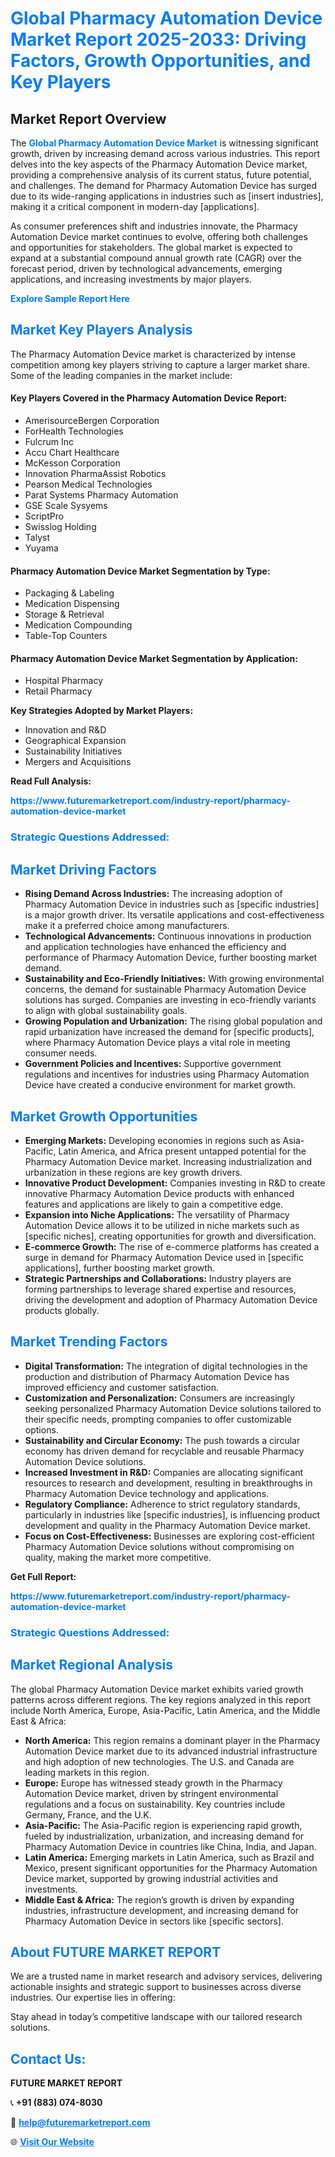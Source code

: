 <h1 style="color: #007BFF;">Global Pharmacy Automation Device Market Report 2025-2033: Driving Factors, Growth Opportunities, and Key Players</h1>

<section id="overview">
<h2>Market Report Overview</h2>
<p>The <a href="https://www.futuremarketreport.com/industry-report/pharmacy-automation-device-market" style="color: #007BFF; text-decoration: none;"><strong>Global Pharmacy Automation Device Market</strong></a> is witnessing significant growth, driven by increasing demand across various industries. This report delves into the key aspects of the Pharmacy Automation Device market, providing a comprehensive analysis of its current status, future potential, and challenges. The demand for Pharmacy Automation Device has surged due to its wide-ranging applications in industries such as [insert industries], making it a critical component in modern-day [applications].</p>
<p>As consumer preferences shift and industries innovate, the Pharmacy Automation Device market continues to evolve, offering both challenges and opportunities for stakeholders. The global market is expected to expand at a substantial compound annual growth rate (CAGR) over the forecast period, driven by technological advancements, emerging applications, and increasing investments by major players.</p>
</section>

<section id="overview">
<p><a href="https://www.futuremarketreport.com/request-sample/reportId=97894" style="color: #007BFF; text-decoration: none;"><strong>Explore Sample Report Here</strong></a></p>
</section>

<section id="key-players">
<h2 style="color: #007BFF;">Market Key Players Analysis</h2>
<p>The Pharmacy Automation Device market is characterized by intense competition among key players striving to capture a larger market share. Some of the leading companies in the market include:</p>
<h4>Key Players Covered in the Pharmacy Automation Device Report:</h4>
<ul><li>AmerisourceBergen Corporation</li><li>ForHealth Technologies</li><li>Fulcrum Inc</li><li>Accu Chart Healthcare</li><li>McKesson Corporation</li><li>Innovation PharmaAssist Robotics</li><li>Pearson Medical Technologies</li><li>Parat Systems Pharmacy Automation</li><li>GSE Scale Sysyems</li><li>ScriptPro</li><li>Swisslog Holding</li><li>Talyst</li><li>Yuyama</li></ul>
<h4>Pharmacy Automation Device Market Segmentation by Type:</h4>
<ul><li>Packaging &amp; Labeling</li><li>Medication Dispensing</li><li>Storage &amp; Retrieval</li><li>Medication Compounding</li><li>Table-Top Counters</li></ul>

<h4>Pharmacy Automation Device Market Segmentation by Application:</h4>
<ul><li>Hospital Pharmacy</li><li>Retail Pharmacy</li></ul>
<p><strong>Key Strategies Adopted by Market Players:</strong></p>
<ul>
<li>Innovation and R&D</li>
<li>Geographical Expansion</li>
<li>Sustainability Initiatives</li>
<li>Mergers and Acquisitions</li>
</ul>
</section>

<section>
<p><strong>Read Full Analysis: </strong></p><a href="https://www.futuremarketreport.com/industry-report/pharmacy-automation-device-market" style="color: #007BFF; text-decoration: none;"><strong>https://www.futuremarketreport.com/industry-report/pharmacy-automation-device-market</strong></a>
<h3 style="color: #007BFF;">Strategic Questions Addressed:</h3>
</section>

<section id="driving-factors">
<h2 style="color: #007BFF;">Market Driving Factors</h2>
<ul>
<li><strong>Rising Demand Across Industries:</strong> The increasing adoption of Pharmacy Automation Device in industries such as [specific industries] is a major growth driver. Its versatile applications and cost-effectiveness make it a preferred choice among manufacturers.</li>
<li><strong>Technological Advancements:</strong> Continuous innovations in production and application technologies have enhanced the efficiency and performance of Pharmacy Automation Device, further boosting market demand.</li>
<li><strong>Sustainability and Eco-Friendly Initiatives:</strong> With growing environmental concerns, the demand for sustainable Pharmacy Automation Device solutions has surged. Companies are investing in eco-friendly variants to align with global sustainability goals.</li>
<li><strong>Growing Population and Urbanization:</strong> The rising global population and rapid urbanization have increased the demand for [specific products], where Pharmacy Automation Device plays a vital role in meeting consumer needs.</li>
<li><strong>Government Policies and Incentives:</strong> Supportive government regulations and incentives for industries using Pharmacy Automation Device have created a conducive environment for market growth.</li>
</ul>
</section>

<section id="growth-opportunities">
<h2 style="color: #007BFF;">Market Growth Opportunities</h2>
<ul>
<li><strong>Emerging Markets:</strong> Developing economies in regions such as Asia-Pacific, Latin America, and Africa present untapped potential for the Pharmacy Automation Device market. Increasing industrialization and urbanization in these regions are key growth drivers.</li>
<li><strong>Innovative Product Development:</strong> Companies investing in R&D to create innovative Pharmacy Automation Device products with enhanced features and applications are likely to gain a competitive edge.</li>
<li><strong>Expansion into Niche Applications:</strong> The versatility of Pharmacy Automation Device allows it to be utilized in niche markets such as [specific niches], creating opportunities for growth and diversification.</li>
<li><strong>E-commerce Growth:</strong> The rise of e-commerce platforms has created a surge in demand for Pharmacy Automation Device used in [specific applications], further boosting market growth.</li>
<li><strong>Strategic Partnerships and Collaborations:</strong> Industry players are forming partnerships to leverage shared expertise and resources, driving the development and adoption of Pharmacy Automation Device products globally.</li>
</ul>
</section>

<section id="trending-factors">
<h2 style="color: #007BFF;">Market Trending Factors</h2>
<ul>
<li><strong>Digital Transformation:</strong> The integration of digital technologies in the production and distribution of Pharmacy Automation Device has improved efficiency and customer satisfaction.</li>
<li><strong>Customization and Personalization:</strong> Consumers are increasingly seeking personalized Pharmacy Automation Device solutions tailored to their specific needs, prompting companies to offer customizable options.</li>
<li><strong>Sustainability and Circular Economy:</strong> The push towards a circular economy has driven demand for recyclable and reusable Pharmacy Automation Device solutions.</li>
<li><strong>Increased Investment in R&D:</strong> Companies are allocating significant resources to research and development, resulting in breakthroughs in Pharmacy Automation Device technology and applications.</li>
<li><strong>Regulatory Compliance:</strong> Adherence to strict regulatory standards, particularly in industries like [specific industries], is influencing product development and quality in the Pharmacy Automation Device market.</li>
<li><strong>Focus on Cost-Effectiveness:</strong> Businesses are exploring cost-efficient Pharmacy Automation Device solutions without compromising on quality, making the market more competitive.</li>
</ul>
</section>

<section>
<p><strong>Get Full Report: </strong></p><a href="https://www.futuremarketreport.com/industry-report/pharmacy-automation-device-market" style="color: #007BFF; text-decoration: none;"><strong>https://www.futuremarketreport.com/industry-report/pharmacy-automation-device-market</strong></a>
<h3 style="color: #007BFF;">Strategic Questions Addressed:</h3>
</section>


<section id="regional-analysis">
<h2 style="color: #007BFF;">Market Regional Analysis</h2>
<p>The global Pharmacy Automation Device market exhibits varied growth patterns across different regions. The key regions analyzed in this report include North America, Europe, Asia-Pacific, Latin America, and the Middle East & Africa:</p>
<ul>
<li><strong>North America:</strong> This region remains a dominant player in the Pharmacy Automation Device market due to its advanced industrial infrastructure and high adoption of new technologies. The U.S. and Canada are leading markets in this region.</li>
<li><strong>Europe:</strong> Europe has witnessed steady growth in the Pharmacy Automation Device market, driven by stringent environmental regulations and a focus on sustainability. Key countries include Germany, France, and the U.K.</li>
<li><strong>Asia-Pacific:</strong> The Asia-Pacific region is experiencing rapid growth, fueled by industrialization, urbanization, and increasing demand for Pharmacy Automation Device in countries like China, India, and Japan.</li>
<li><strong>Latin America:</strong> Emerging markets in Latin America, such as Brazil and Mexico, present significant opportunities for the Pharmacy Automation Device market, supported by growing industrial activities and investments.</li>
<li><strong>Middle East & Africa:</strong> The region’s growth is driven by expanding industries, infrastructure development, and increasing demand for Pharmacy Automation Device in sectors like [specific sectors].</li>
</ul>
</section>

<footer>
<h2 style="color: #007BFF;">About FUTURE MARKET REPORT</h2>
<p>We are a trusted name in market research and advisory services, delivering actionable insights and strategic support to businesses across diverse industries. Our expertise lies in offering:</p>

<p>Stay ahead in today’s competitive landscape with our tailored research solutions.</p>

<h2 style="color: #007BFF;">Contact Us:</h2>
<p><strong>FUTURE MARKET REPORT</strong></p>
<p>📞 <strong>+91 (883) 074-8030</strong></p>
<p>📧 <strong><a href="mailto:help@futuremarketreport.com" style="color: #007BFF;">help@futuremarketreport.com</a></strong></p>
<p>🌐 <strong><a href="https://www.futuremarketreport.com/" style="color: #007BFF;">Visit Our Website</a></strong></p>
</footer>